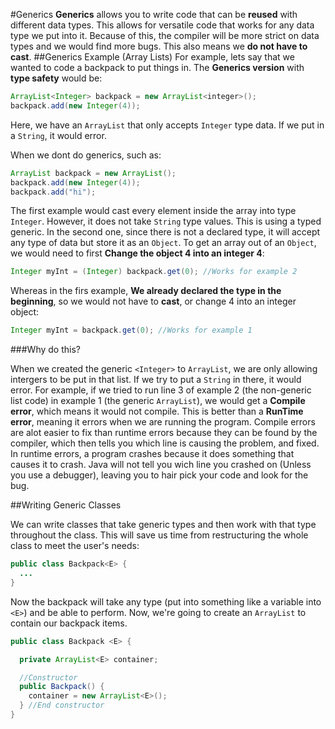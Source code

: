 #Generics
**Generics** allows you to write code that can be **reused** with different data types. This allows for versatile code that works for any data type we put into it. Because of this, the compiler will be more strict on data types and we would find more bugs. This also means we **do not have to cast**. 
##Generics Example (Array Lists)
For example, lets say that we wanted to code a backpack to put things in. The **Generics version** with **type safety** would be:

```Java
ArrayList<Integer> backpack = new ArrayList<integer>();
backpack.add(new Integer(4));
```

Here, we have an `ArrayList` that only accepts `Integer` type data. If we put in a `String`, it would error.

When we dont do generics, such as:

```Java
ArrayList backpack = new ArrayList();
backpack.add(new Integer(4));
backpack.add("hi");
```

The first example would cast every element inside the array into type `Integer`. However, it does not take `String` type values. This is using a typed generic. In the second one, since there is not a declared type, it will accept any type of data but store it as an `Object`. To get an array out of an `Object`, we would need to first **Change the object 4 into an integer 4**:

```Java
Integer myInt = (Integer) backpack.get(0); //Works for example 2
```

Whereas in the firs example, **We already declared the type in the beginning**, so we would not have to **cast**, or change 4 into an integer object:

```Java
Integer myInt = backpack.get(0); //Works for example 1
```

###Why do this?

When we created the generic `<Integer>` to `ArrayList`, we are only allowing intergers to be put in that list. If we try to put a `String` in there, it would error. For example, if we tried to run line 3 of example 2 (the non-generic list code) in example 1 (the generic `ArrayList`), we would get a **Compile error**, which means it would not compile. This is better than a **RunTime error**, meaning it errors when we are running the program. Compile errors are alot easier to fix than runtime errors because they can be found by the compiler, which then tells you which line is causing the problem, and fixed. In runtime errors, a program crashes because it does something that causes it to crash. Java will not tell you wich line you crashed on (Unless you use a debugger), leaving you to hair pick your code and look for the bug.

##Writing Generic Classes

We can write classes that take generic types and then work with that type throughout the class. This will save us time from restructuring the whole class to meet the user's needs:

```Java
public class Backpack<E> {
  ...
}
```

Now the backpack will take any type (put into something like a variable into `<E>`) and be able to perform. Now, we're going to create an `ArrayList` to contain our backpack items.

```Java
public class Backpack <E> {

  private ArrayList<E> container;

  //Constructor
  public Backpack() {
    container = new ArrayList<E>();
  } //End constructor
}
```

